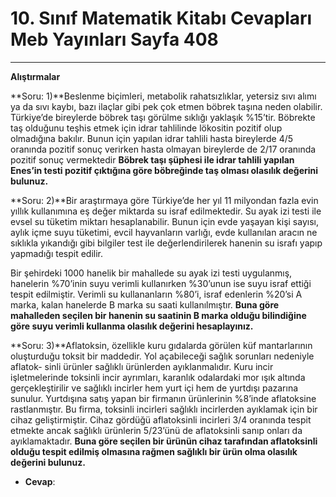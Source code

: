 # 10. Sınıf Matematik Kitabı Cevapları Meb Yayınları Sayfa 408

---

**Alıştırmalar**

**Soru: 1)**Beslenme biçimleri, metabolik rahatsızlıklar, yetersiz sıvı alımı ya da sıvı kaybı, bazı ilaçlar gibi pek çok etmen böbrek taşına neden olabilir. Türkiye’de bireylerde böbrek taşı görülme sıklığı yaklaşık %15’tir. Böbrekte taş olduğunu teşhis etmek için idrar tahlilinde lökositin pozitif olup olmadığına bakılır. Bunun için yapılan idrar tahlili hasta bireylerde 4/5 oranında pozitif sonuç verirken hasta olmayan bireylerde de 2/17 oranında pozitif sonuç vermektedir **Böbrek taşı şüphesi ile idrar tahlili yapılan Enes’in testi pozitif çıktığına göre böbreğinde taş olması olasılık değerini bulunuz.**

**Soru: 2)**Bir araştırmaya göre Türkiye’de her yıl 11 milyondan fazla evin yıllık kullanımına eş değer miktarda su israf edilmektedir. Su ayak izi testi ile evsel su tüketim miktarı hesaplanabilir. Bunun için evde yaşayan kişi sayısı, aylık içme suyu tüketimi, evcil hayvanların varlığı, evde kullanılan aracın ne sıklıkla yıkandığı gibi bilgiler test ile değerlendirilerek hanenin su israfı yapıp yapmadığı tespit edilir.

 Bir şehirdeki 1000 hanelik bir mahallede su ayak izi testi uygulanmış, hanelerin %70’inin suyu verimli kullanırken %30’unun ise suyu israf ettiği tespit edilmiştir. Verimli su kullananların %80’i, israf edenlerin %20’si A marka, kalan hanelerde B marka su saati kullanılmıştır. **Buna göre mahalleden seçilen bir hanenin su saatinin B marka olduğu bilindiğine göre suyu verimli kullanma olasılık değerini hesaplayınız.**

**Soru: 3)**Aflatoksin, özellikle kuru gıdalarda görülen küf mantarlarının oluşturduğu toksit bir maddedir. Yol açabileceği sağlık sorunları nedeniyle aflatok- sinli ürünler sağlıklı ürünlerden ayıklanmalıdır. Kuru incir işletmelerinde toksinli incir ayrımları, karanlık odalardaki mor ışık altında gerçekleştirilir ve sağlıklı incirler hem yurt içi hem de yurtdışı pazarına sunulur. Yurtdışına satış yapan bir firmanın ürünlerinin %8’inde aflatoksine rastlanmıştır. Bu firma, toksinli incirleri sağlıklı incirlerden ayıklamak için bir cihaz geliştirmiştir. Cihaz gördüğü aflatoksinli incirleri 3/4 oranında tespit etmekte ancak sağlıklı ürünlerin 5/23’ünü de aflatoksinli sanıp onları da ayıklamaktadır. **Buna göre seçilen bir ürünün cihaz tarafından aflatoksinli olduğu tespit edilmiş olmasına rağmen sağlıklı bir ürün olma olasılık değerini bulunuz.**

-   **Cevap**: